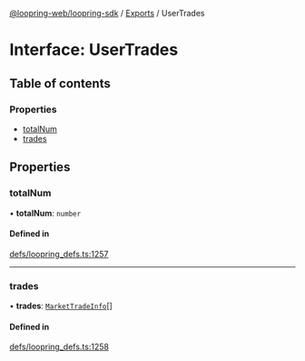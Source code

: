 [@loopring-web/loopring-sdk](../README.md) / [Exports](../modules.md) / UserTrades

# Interface: UserTrades

## Table of contents

### Properties

- [totalNum](UserTrades.md#totalnum)
- [trades](UserTrades.md#trades)

## Properties

### totalNum

• **totalNum**: `number`

#### Defined in

[defs/loopring_defs.ts:1257](https://github.com/Loopring/loopring_sdk/blob/2ea32ee/src/defs/loopring_defs.ts#L1257)

___

### trades

• **trades**: [`MarketTradeInfo`](MarketTradeInfo.md)[]

#### Defined in

[defs/loopring_defs.ts:1258](https://github.com/Loopring/loopring_sdk/blob/2ea32ee/src/defs/loopring_defs.ts#L1258)
